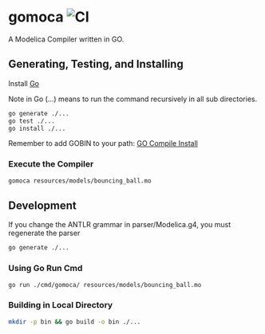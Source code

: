 # gomoca ![CI](https://github.com/jgoppert/gomoca/actions/workflows/WORKFLOW-FILE/badge.svg)

A Modelica Compiler written in GO.

## Generating, Testing, and Installing

Install [Go](https://go.dev/doc/install)

Note in Go (...) means to run the command recursively in all sub directories.

```bash
go generate ./...
go test ./...
go install ./...
```

Remember to add GOBIN to your path: [GO Compile Install](https://go.dev/doc/tutorial/compile-install)

### Execute the Compiler

```bash
gomoca resources/models/bouncing_ball.mo
```

## Development

If you change the ANTLR grammar in parser/Modelica.g4, you must regenerate the parser
```bash
go generate ./...

```

### Using Go Run Cmd
```bash
go run ./cmd/gomoca/ resources/models/bouncing_ball.mo 
```

### Building in Local Directory
```bash
mkdir -p bin && go build -o bin ./...
```


